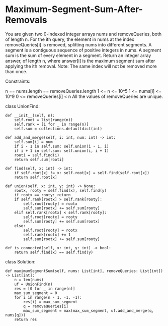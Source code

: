 # Maximum-Segment-Sum-After-Removals

You are given two 0-indexed integer arrays nums and removeQueries, both of length n. For the ith query, the element in nums at the index removeQueries[i] is removed, splitting nums into different segments.
A segment is a contiguous sequence of positive integers in nums. A segment sum is the sum of every element in a segment.
Return an integer array answer, of length n, where answer[i] is the maximum segment sum after applying the ith removal.
Note: The same index will not be removed more than once.

Constraints:

n == nums.length == removeQueries.length
1 <= n <= 10^5
1 <= nums[i] <= 10^9
0 <= removeQueries[i] < n
All the values of removeQueries are unique.

class UnionFind:

    def __init__(self, n):
        self.root = list(range(n))
        self.rank = [1 for _ in range(n)]
        self.sum = collections.defaultdict(int)

    def add_and_merge(self, i: int, num: int) -> int:
        self.sum[i] = num
        if i - 1 in self.sum: self.union(i - 1, i)
        if i + 1 in self.sum: self.union(i, i + 1)
        rooti = self.find(i)
        return self.sum[rooti]

    def find(self, x: int) -> int:
        if self.root[x] != x: self.root[x] = self.find(self.root[x])
        return self.root[x]

    def union(self, x: int, y: int) -> None:
        rootx, rooty = self.find(x), self.find(y)
        if rootx == rooty: return
        if self.rank[rootx] > self.rank[rooty]: 
            self.root[rooty] = rootx
            self.sum[rootx] += self.sum[rooty]
        elif self.rank[rootx] < self.rank[rooty]: 
            self.root[rootx] = rooty
            self.sum[rooty] += self.sum[rootx]
        else:
            self.root[rooty] = rootx
            self.rank[rootx] += 1
            self.sum[rootx] += self.sum[rooty]

    def is_connected(self, x: int, y: int) -> bool:
        return self.find(x) == self.find(y)


class Solution:

    def maximumSegmentSum(self, nums: List[int], removeQueries: List[int]) -> List[int]:
        n = len(nums)
        uf = UnionFind(n)
        res = [0 for _ in range(n)]
        max_sum_segment = 0
        for i in range(n - 1, -1, -1):
            res[i] = max_sum_segment
            q = removeQueries[i]
            max_sum_segment = max(max_sum_segment, uf.add_and_merge(q, nums[q]))
        return res
